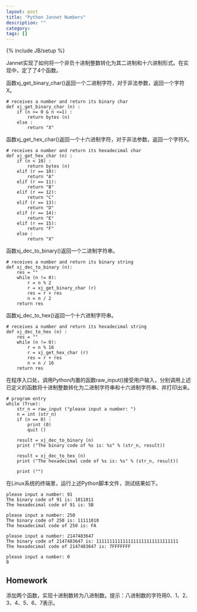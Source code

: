 ```yaml
---
layout: post
title: "Python Jannet Numbers"
description: ""
category: 
tags: []
---
```

{% include JB/setup %}

Jannet实现了如何将一个非负十进制整数转化为其二进制和十六进制形式。在实现中，定了了4个函数。
    
函数xj_get_binary_char()返回一个二进制字符，对于非法参数，返回一个字符X。

    # receives a number and return its binary char
    def xj_get_binary_char (n) :
        if (n >= 0 & n <=1) :
            return bytes (n)
        else :
            return "X"
    
函数xj_get_hex_char()返回一个十六进制字符，对于非法参数，返回一个字符X。

    # receives a number and return its hexadecimal char
    def xj_get_hex_char (n) :
        if (n < 10) :
            return bytes (n)
        elif (r == 10):
            return "A"
        elif (r == 11):
            return "B"
        elif (r == 12):
            return "C"
        elif (r == 13):
            return "D"
        elif (r == 14):
            return "E"
        elif (r == 15):
            return "F"
        else :
            return "X"
    
    
函数xj_dec_to_binary()返回一个二进制字符串。

    # receives a number and return its binary string
    def xj_dec_to_binary (n):
        res = ""
        while (n != 0):
            r = n % 2
            r = xj_get_binary_char (r)
            res = r + res
            n = n / 2 
        return res

    
函数xj_dec_to_hex()返回一个十六进制字符串。

    # receives a number and return its hexadecimal string
    def xj_dec_to_hex (n) :
        res = ""
        while (n != 0):
            r = n % 16
            r = xj_get_hex_char (r)
            res = r + res
            n = n / 16 
        return res
    
    
在程序入口处，调用Python内置的函数raw_input()接受用户输入，分别调用上述已定义的函数将十进制整数转化为二进制字符串和十六进制字符串、并打印出来。

    # program entry
    while (True):
        str_n = raw_input ("please input a number: ")
        n = int (str_n)
        if (n == 0) :
            print (0)
            quit ()
    
        result = xj_dec_to_binary (n)
        print ("The binary code of %s is: %s" % (str_n, result))
    
        result = xj_dec_to_hex (n)
        print ("The hexadecimal code of %s is: %s" % (str_n, result))
    
        print ("")

在Linux系统的终端里，运行上述Python脚本文件，测试结果如下。

    please input a number: 91
    The binary code of 91 is: 1011011
    The hexadecimal code of 91 is: 5B
    
    please input a number: 250
    The binary code of 250 is: 11111010
    The hexadecimal code of 250 is: FA
    
    please input a number: 2147483647
    The binary code of 2147483647 is: 1111111111111111111111111111111
    The hexadecimal code of 2147483647 is: 7FFFFFFF
    
    please input a number: 0
    0

## Homework

添加两个函数，实现十进制数转为八进制数。提示：八进制数的字符用0、1、2、3、4、5、6、7表示。
